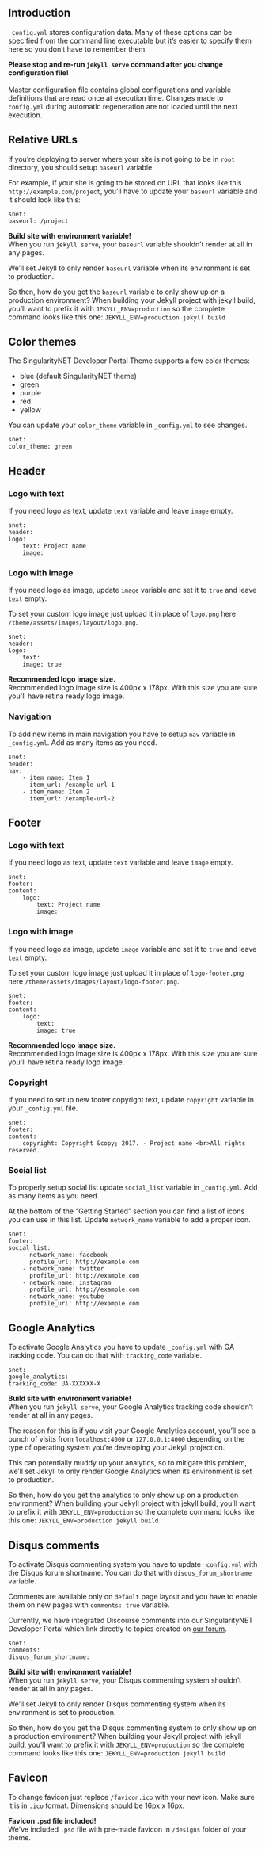 ## Introduction

`_config.yml` stores configuration data. Many of these options can be specified from the command line executable but it’s easier to specify them here so you don’t have to remember them.

__Please stop and re-run `jekyll serve` command after you change configuration file!__ <br> <br>Master configuration file contains global configurations and variable definitions that are read once at execution time. Changes made to `config.yml` during automatic regeneration are not loaded until the next execution.

## Relative URLs

If you’re deploying to server where your site is not going to be in `root` directory, you should setup `baseurl` variable.

For example, if your site is going to be stored on URL that looks like this `http://example.com/project`, you’ll have to update your `baseurl` variable and it should look like this:

```
snet:
baseurl: /project

```

__Build site with environment variable!__ <br> When you run `jekyll serve`, your `baseurl` variable shouldn’t render at all in any pages.

We’ll set Jekyll to only render `baseurl` variable when its environment is set to production.

So then, how do you get the `baseurl` variable to only show up on a production environment? When building your Jekyll project with jekyll build, you’ll want to prefix it with `JEKYLL_ENV=production` so the complete command looks like this one: `JEKYLL_ENV=production jekyll build`

## Color themes

The SingularityNET Developer Portal Theme supports a few color themes:

*   blue (default SingularityNET theme)
*   green
*   purple
*   red
*   yellow

You can update your `color_theme` variable in `_config.yml` to see changes.

```
snet:
color_theme: green

```

## Header

### Logo with text

If you need logo as text, update `text` variable and leave `image` empty.

```
snet:
header:
logo:
    text: Project name
    image:

```

### Logo with image

If you need logo as image, update `image` variable and set it to `true` and leave `text` empty.

To set your custom logo image just upload it in place of `logo.png` here  
`/theme/assets/images/layout/logo.png`.

```
snet:
header:
logo:
    text:
    image: true

```

__Recommended logo image size.__ <br> Recommended logo image size is 400px x 178px. With this size you are sure you'll have retina ready logo image.

### Navigation

To add new items in main navigation you have to setup `nav` variable in `_config.yml`. Add as many items as you need.

```
snet:
header:
nav:
    - item_name: Item 1
      item_url: /example-url-1
    - item_name: Item 2
      item_url: /example-url-2

```

## Footer

### Logo with text

If you need logo as text, update `text` variable and leave `image` empty.

```
snet:
footer:
content:
    logo:
        text: Project name
        image:

```

### Logo with image

If you need logo as image, update `image` variable and set it to `true` and leave `text` empty.

To set your custom logo image just upload it in place of `logo-footer.png` here `/theme/assets/images/layout/logo-footer.png`.

```
snet:
footer:
content:
    logo:
        text:
        image: true

```

__Recommended logo image size.__ <br> Recommended logo image size is 400px x 178px. With this size you are sure you'll have retina ready logo image.

### Copyright

If you need to setup new footer copyright text, update `copyright` variable in your `_config.yml` file.

```
snet:
footer:
content:
    copyright: Copyright &copy; 2017. - Project name <br>All rights reserved.

```

### Social list

To properly setup social list update `social_list` variable in `_config.yml`. Add as many items as you need.

At the bottom of the “Getting Started” section you can find a list of icons you can use in this list. Update `network_name` variable to add a proper icon.

```
snet:
footer:
social_list:
    - network_name: facebook
      profile_url: http://example.com
    - network_name: twitter
      profile_url: http://example.com
    - network_name: instagram
      profile_url: http://example.com
    - network_name: youtube
      profile_url: http://example.com

```

## Google Analytics

To activate Google Analytics you have to update `_config.yml` with GA tracking code. You can do that with `tracking_code` variable.

```
snet:
google_analytics:
tracking_code: UA-XXXXXX-X

```

__Build site with environment variable!__ <br> When you run `jekyll serve`, your Google Analytics tracking code shouldn’t render at all in any pages.

The reason for this is if you visit your Google Analytics account, you’ll see a bunch of visits from `localhost:4000` or `127.0.0.1:4000` depending on the type of operating system you’re developing your Jekyll project on.

This can potentially muddy up your analytics, so to mitigate this problem, we’ll set Jekyll to only render Google Analytics when its environment is set to production.

So then, how do you get the analytics to only show up on a production environment? When building your Jekyll project with jekyll build, you’ll want to prefix it with `JEKYLL_ENV=production` so the complete command looks like this one: `JEKYLL_ENV=production jekyll build`

## Disqus comments

To activate Disqus commenting system you have to update `_config.yml` with the Disqus forum shortname. You can do that with `disqus_forum_shortname` variable.

Comments are available only on `default` page layout and you have to enable them on new pages with `comments: true` variable.

Currently, we have integrated Discourse comments into our SingularityNET Developer Portal which link directly to topics created on [our forum](https://community.singularitynet.io/c/developers).

```
snet:
comments:
disqus_forum_shortname:

```

__Build site with environment variable!__ <br> When you run `jekyll serve`, your Disqus commenting system shouldn’t render at all in any pages.

We’ll set Jekyll to only render Disqus commenting system when its environment is set to production.

So then, how do you get the Disqus commenting system to only show up on a production environment? When building your Jekyll project with jekyll build, you’ll want to prefix it with `JEKYLL_ENV=production` so the complete command looks like this one: `JEKYLL_ENV=production jekyll build`

## Favicon

To change favicon just replace `/favicon.ico` with your new icon. Make sure it is in `.ico` format. Dimensions should be 16px x 16px.

__Favicon `.psd` file included!__ <br> We've included `.psd` file with pre-made favicon in `/designs` folder of your theme.

